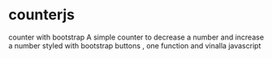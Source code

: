 # counterjs
counter with bootstrap
A simple counter to decrease a number and increase a number styled with bootstrap buttons , one function and vinalla javascript 
